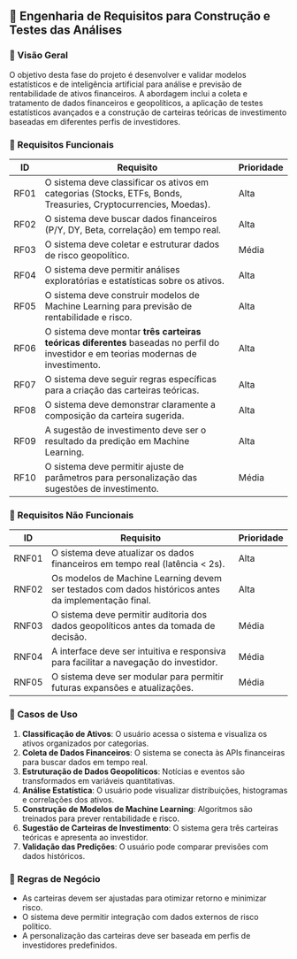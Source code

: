## 📌 Engenharia de Requisitos para Construção e Testes das Análises

### 🔹 Visão Geral
O objetivo desta fase do projeto é desenvolver e validar modelos estatísticos e de inteligência artificial para análise e previsão de rentabilidade de ativos financeiros. A abordagem inclui a coleta e tratamento de dados financeiros e geopolíticos, a aplicação de testes estatísticos avançados e a construção de carteiras teóricas de investimento baseadas em diferentes perfis de investidores.

### 🔹 Requisitos Funcionais
| ID  | Requisito | Prioridade |
|----|-------------|------------|
| RF01 | O sistema deve classificar os ativos em categorias (Stocks, ETFs, Bonds, Treasuries, Cryptocurrencies, Moedas). | Alta |
| RF02 | O sistema deve buscar dados financeiros (P/Y, DY, Beta, correlação) em tempo real. | Alta |
| RF03 | O sistema deve coletar e estruturar dados de risco geopolítico. | Média |
| RF04 | O sistema deve permitir análises exploratórias e estatísticas sobre os ativos. | Alta |
| RF05 | O sistema deve construir modelos de Machine Learning para previsão de rentabilidade e risco. | Alta |
| RF06 | O sistema deve montar **três carteiras teóricas diferentes** baseadas no perfil do investidor e em teorias modernas de investimento. | Alta |
| RF07 | O sistema deve seguir regras específicas para a criação das carteiras teóricas. | Alta |
| RF08 | O sistema deve demonstrar claramente a composição da carteira sugerida. | Alta |
| RF09 | A sugestão de investimento deve ser o resultado da predição em Machine Learning. | Alta |
| RF10 | O sistema deve permitir ajuste de parâmetros para personalização das sugestões de investimento. | Média |

### 🔹 Requisitos Não Funcionais
| ID  | Requisito | Prioridade |
|----|-------------|------------|
| RNF01 | O sistema deve atualizar os dados financeiros em tempo real (latência < 2s). | Alta |
| RNF02 | Os modelos de Machine Learning devem ser testados com dados históricos antes da implementação final. | Alta |
| RNF03 | O sistema deve permitir auditoria dos dados geopolíticos antes da tomada de decisão. | Média |
| RNF04 | A interface deve ser intuitiva e responsiva para facilitar a navegação do investidor. | Média |
| RNF05 | O sistema deve ser modular para permitir futuras expansões e atualizações. | Média |

### 🔹 Casos de Uso
1. **Classificação de Ativos**: O usuário acessa o sistema e visualiza os ativos organizados por categorias.
2. **Coleta de Dados Financeiros**: O sistema se conecta às APIs financeiras para buscar dados em tempo real.
3. **Estruturação de Dados Geopolíticos**: Notícias e eventos são transformados em variáveis quantitativas.
4. **Análise Estatística**: O usuário pode visualizar distribuições, histogramas e correlações dos ativos.
5. **Construção de Modelos de Machine Learning**: Algoritmos são treinados para prever rentabilidade e risco.
6. **Sugestão de Carteiras de Investimento**: O sistema gera três carteiras teóricas e apresenta ao investidor.
7. **Validação das Predições**: O usuário pode comparar previsões com dados históricos.

### 🔹 Regras de Negócio
- As carteiras devem ser ajustadas para otimizar retorno e minimizar risco.
- O sistema deve permitir integração com dados externos de risco político.
- A personalização das carteiras deve ser baseada em perfis de investidores predefinidos.